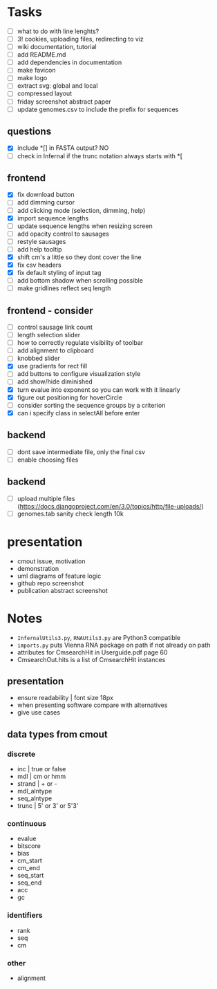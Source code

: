 <!-- ## Instructions :bird:
- run localhost `python3 -m http.server`
- http://localhost:8000/web/index.html -->

# Tasks
- [ ] what to do with line lenghts?
- [ ] 3! cookies, uploading files, redirecting to viz
- [ ] wiki documentation, tutorial
- [ ] add README.md
- [ ] add dependencies in documentation
- [ ] make favicon
- [ ] make logo
- [ ] extract svg: global and local
- [ ] compressed layout
- [ ] friday screenshot abstract paper
- [ ] update genomes.csv to include the prefix for sequences

## questions
- [x] include *[] in FASTA output? NO
- [ ] check in Infernal if the trunc notation always starts with *[

## frontend
- [x] fix download button
- [ ] add dimming cursor
- [ ] add clicking mode (selection, dimming, help)
- [x] import sequence lengths
- [ ] update sequence lengths when resizing screen
- [ ] add opacity control to sausages
- [ ] restyle sausages
- [ ] add help tooltip
- [x] shift cm's a little so they dont cover the line
- [x] fix csv headers
- [x] fix default styling of input tag
- [ ] add bottom shadow when scrolling possible
- [ ] make gridlines reflect seq length

## frontend - consider
- [ ] control sausage link count
- [ ] length selection slider
- [ ] how to correctly regulate visibility of toolbar
- [ ] add alignment to clipboard
- [ ] knobbed slider
- [x] use gradients for rect fill
- [ ] add buttons to configure visualization style
- [ ] add show/hide diminished
- [x] turn evalue into exponent so you can work with it linearly
- [x] figure out positioning for hoverCircle
- [ ] consider sorting the sequence groups by a criterion
- [x] can i specify class in selectAll before enter

## backend
- [ ] dont save intermediate file, only the final csv
- [ ] enable choosing files

## backend
- [ ] upload multiple files (https://docs.djangoproject.com/en/3.0/topics/http/file-uploads/)
- [ ] genomes.tab sanity check length 10k

# presentation
- cmout issue, motivation
- demonstration
- uml diagrams of feature logic
- github repo screenshot
- publication abstract screenshot

# Notes
- `InfernalUtils3.py`, `RNAUtils3.py` are Python3 compatible
- `imports.py` puts Vienna RNA package on path if not already on path
- attributes for CmsearchHit in Userguide.pdf page 60
- CmsearchOut.hits is a list of CmsearchHit instances

<!-- ## Data flow :ocean:
- [x] fancy.cmout -> json | `funcs.fancy_cmout_to_json`
- [x] json -> main.js
- [x] genomes -> main.js -->

<!-- ## User flow :raising_hand:
- user uploads multiple cmsearch files
- script that merges cmsearch files (get UTR, CDS lengths from tab file)
- turn to json
- json to d3 svg -->

## presentation
- ensure readability | font size 18px
- when presenting software compare with alternatives
- give use cases


## data types from cmout
### discrete
- inc | true or false
- mdl | cm or hmm
- strand | + or -
- mdl_alntype
- seq_alntype
- trunc | 5' or 3' or 5'3'

### continuous
- evalue
- bitscore
- bias
- cm_start
- cm_end
- seq_start
- seq_end
- acc
- gc

### identifiers
- rank
- seq
- cm

### other
- alignment